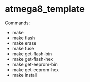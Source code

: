 # atmega8_template

Commands:
- make
- make flash
- make erase
- make fuse
- make get-flash-bin
- make get-flash-hex
- make get-eeprom-bin
- make get-eeprom-hex
- make install
